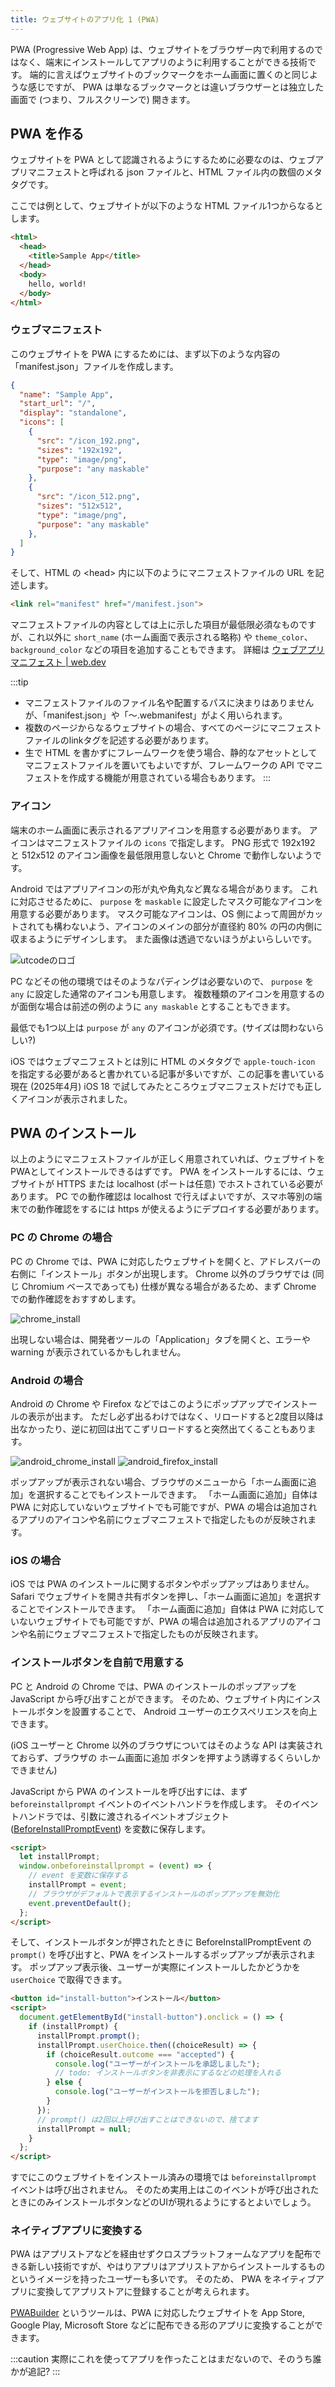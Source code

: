 ```yaml
---
title: ウェブサイトのアプリ化 1 (PWA)
---
```


PWA (Progressive Web App) は、ウェブサイトをブラウザー内で利用するのではなく、端末にインストールしてアプリのように利用することができる技術です。
端的に言えばウェブサイトのブックマークをホーム画面に置くのと同じような感じですが、 PWA は単なるブックマークとは違いブラウザーとは独立した画面で (つまり、フルスクリーンで) 開きます。

## PWA を作る

ウェブサイトを PWA として認識されるようにするために必要なのは、ウェブアプリマニフェストと呼ばれる json ファイルと、HTML ファイル内の数個のメタタグです。

ここでは例として、ウェブサイトが以下のような HTML ファイル1つからなるとします。

```html title="index.html"
<html>
  <head>
    <title>Sample App</title>
  </head>
  <body>
    hello, world!
  </body>
</html>
```

### ウェブマニフェスト

このウェブサイトを PWA にするためには、まず以下のような内容の「manifest.json」ファイルを作成します。

```json title="manifest.json"
{
  "name": "Sample App",
  "start_url": "/",
  "display": "standalone",
  "icons": [
    {
      "src": "/icon_192.png",
      "sizes": "192x192",
      "type": "image/png",
      "purpose": "any maskable"
    },
    {
      "src": "/icon_512.png",
      "sizes": "512x512",
      "type": "image/png",
      "purpose": "any maskable"
    },
  ]
}
```

そして、HTML の &lt;head&gt; 内に以下のようにマニフェストファイルの URL を記述します。

```html title="index.html"
<link rel="manifest" href="/manifest.json">
```

マニフェストファイルの内容としては上に示した項目が最低限必須なものですが、これ以外に `short_name` (ホーム画面で表示される略称) や `theme_color`、`background_color` などの項目を追加することもできます。
詳細は [ウェブアプリ マニフェスト | web.dev](https://web.dev/learn/pwa/web-app-manifest?hl=ja)

:::tip
* マニフェストファイルのファイル名や配置するパスに決まりはありませんが、「manifest.json」や「〜.webmanifest」がよく用いられます。
* 複数のページからなるウェブサイトの場合、すべてのページにマニフェストファイルのlinkタグを記述する必要があります。
* 生で HTML を書かずにフレームワークを使う場合、静的なアセットとしてマニフェストファイルを置いてもよいですが、フレームワークの API でマニフェストを作成する機能が用意されている場合もあります。
:::

### アイコン

端末のホーム画面に表示されるアプリアイコンを用意する必要があります。
アイコンはマニフェストファイルの `icons` で指定します。
PNG 形式で 192x192 と 512x512 のアイコン画像を最低限用意しないと Chrome で動作しないようです。

Android ではアプリアイコンの形が丸や角丸など異なる場合があります。
これに対応させるために、 `purpose` を `maskable` に設定したマスク可能なアイコンを用意する必要があります。
マスク可能なアイコンは、OS 側によって周囲がカットされても構わないよう、アイコンのメインの部分が直径約 80% の円の内側に収まるようにデザインします。
また画像は透過でないほうがよいらしいです。

![utcodeのロゴ](./t3-app-1/icon_192.png)

PC などその他の環境ではそのようなパディングは必要ないので、 `purpose` を `any` に設定した通常のアイコンも用意します。
複数種類のアイコンを用意するのが面倒な場合は前述の例のように `any maskable` とすることもできます。

最低でも1つ以上は `purpose` が `any` のアイコンが必須です。(サイズは問わないらしい?)

iOS ではウェブマニフェストとは別に HTML のメタタグで `apple-touch-icon` を指定する必要があると書かれている記事が多いですが、この記事を書いている現在 (2025年4月) iOS 18 で試してみたところウェブマニフェストだけでも正しくアイコンが表示されました。

## PWA のインストール

以上のようにマニフェストファイルが正しく用意されていれば、ウェブサイトをPWAとしてインストールできるはずです。
PWA をインストールするには、ウェブサイトが HTTPS または localhost (ポートは任意) でホストされている必要があります。
PC での動作確認は localhost で行えばよいですが、スマホ等別の端末での動作確認をするには https が使えるようにデプロイする必要があります。

### PC の Chrome の場合

PC の Chrome では、PWA に対応したウェブサイトを開くと、アドレスバーの右側に「インストール」ボタンが出現します。
Chrome 以外のブラウザでは (同じ Chromium ベースであっても) 仕様が異なる場合があるため、まず Chrome での動作確認をおすすめします。

![chrome_install](./t3-app-1/chrome_install.png)

出現しない場合は、開発者ツールの「Application」タブを開くと、エラーや warning が表示されているかもしれません。

### Android の場合

Android の Chrome や Firefox などではこのようにポップアップでインストールの表示が出ます。
ただし必ず出るわけではなく、リロードすると2度目以降は出なかったり、逆に初回は出てこずリロードすると突然出てくることもあります。

![android_chrome_install](./t3-app-1/android_install.png)
![android_firefox_install](./t3-app-1/android_firefox_install.png)

ポップアップが表示されない場合、ブラウザのメニューから「ホーム画面に追加」を選択することでもインストールできます。
「ホーム画面に追加」自体は PWA に対応していないウェブサイトでも可能ですが、PWA の場合は追加されるアプリのアイコンや名前にウェブマニフェストで指定したものが反映されます。

### iOS の場合

iOS では PWA のインストールに関するボタンやポップアップはありません。
Safari でウェブサイトを開き共有ボタンを押し、「ホーム画面に追加」を選択することでインストールできます。
「ホーム画面に追加」自体は PWA に対応していないウェブサイトでも可能ですが、PWA の場合は追加されるアプリのアイコンや名前にウェブマニフェストで指定したものが反映されます。

### インストールボタンを自前で用意する

PC と Android の Chrome では、PWA のインストールのポップアップを JavaScript から呼び出すことができます。
そのため、ウェブサイト内にインストールボタンを設置することで、 Android ユーザーのエクスペリエンスを向上できます。

(iOS ユーザーと Chrome 以外のブラウザについてはそのような API は実装されておらず、ブラウザの ホーム画面に追加 ボタンを押すよう誘導するくらいしかできません)

JavaScript から PWA のインストールを呼び出すには、まず `beforeinstallprompt` イベントのイベントハンドラを作成します。
そのイベントハンドラでは、引数に渡されるイベントオブジェクト ([BeforeInstallPromptEvent](https://developer.mozilla.org/en-US/docs/Web/API/BeforeInstallPromptEvent)) を変数に保存します。

```html title="index.html"
<script>
  let installPrompt;
  window.onbeforeinstallprompt = (event) => {
    // event を変数に保存する
    installPrompt = event;
    // ブラウザがデフォルトで表示するインストールのポップアップを無効化
    event.preventDefault();
  };
</script>
```

そして、インストールボタンが押されたときに BeforeInstallPromptEvent の `prompt()` を呼び出すと、PWA をインストールするポップアップが表示されます。
ポップアップ表示後、ユーザーが実際にインストールしたかどうかを `userChoice` で取得できます。

```html title="index.html"
<button id="install-button">インストール</button>
<script>
  document.getElementById("install-button").onclick = () => {
    if (installPrompt) {
      installPrompt.prompt();
      installPrompt.userChoice.then((choiceResult) => {
        if (choiceResult.outcome === "accepted") {
          console.log("ユーザーがインストールを承認しました");
          // todo: インストールボタンを非表示にするなどの処理を入れる
        } else {
          console.log("ユーザーがインストールを拒否しました");
        }
      });
      // prompt() は2回以上呼び出すことはできないので、捨てます
      installPrompt = null;
    }
  };
</script>
```

すでにこのウェブサイトをインストール済みの環境では `beforeinstallprompt` イベントは呼び出されません。
そのため実用上はこのイベントが呼び出されたときにのみインストールボタンなどのUIが現れるようにするとよいでしょう。

### ネイティブアプリに変換する

PWA はアプリストアなどを経由せずクロスプラットフォームなアプリを配布できる新しい技術ですが、やはりアプリはアプリストアからインストールするものというイメージを持ったユーザーも多いです。
そのため、 PWA をネイティブアプリに変換してアプリストアに登録することが考えられます。

[PWABuilder](https://www.pwabuilder.com) というツールは、PWA に対応したウェブサイトを App Store, Google Play, Microsoft Store などに配布できる形のアプリに変換することができます。

:::caution
実際にこれを使ってアプリを作ったことはまだないので、そのうち誰かが追記?
:::
